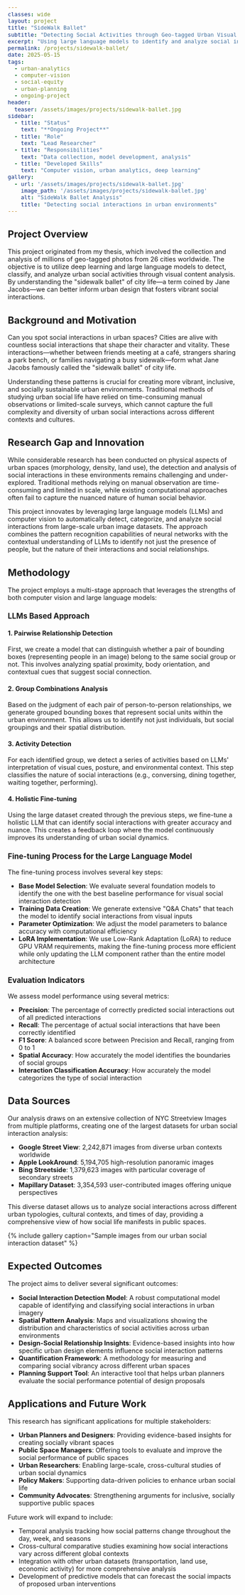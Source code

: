 ```yaml
---
classes: wide
layout: project
title: "SideWalk Ballet"
subtitle: "Detecting Social Activities through Geo-tagged Urban Visual Contents"
excerpt: "Using large language models to identify and analyze social interactions in urban environments"
permalink: /projects/sidewalk-ballet/
date: 2025-05-15
tags:
  - urban-analytics
  - computer-vision
  - social-equity
  - urban-planning
  - ongoing-project
header:
  teaser: /assets/images/projects/sidewalk-ballet.jpg
sidebar:
  - title: "Status"
    text: "**Ongoing Project**"
  - title: "Role"
    text: "Lead Researcher"
  - title: "Responsibilities"
    text: "Data collection, model development, analysis"
  - title: "Developed Skills"
    text: "Computer vision, urban analytics, deep learning"
gallery:
  - url: '/assets/images/projects/sidewalk-ballet.jpg'
    image_path: '/assets/images/projects/sidewalk-ballet.jpg'
    alt: "SideWalk Ballet Analysis"
    title: "Detecting social interactions in urban environments"
---
```


<style>
    body {
        font-size: 90%; 
    }
</style>

## Project Overview

This project originated from my thesis, which involved the collection and analysis of millions of geo-tagged photos from 26 cities worldwide. The objective is to utilize deep learning and large language models to detect, classify, and analyze urban social activities through visual content analysis. By understanding the "sidewalk ballet" of city life—a term coined by Jane Jacobs—we can better inform urban design that fosters vibrant social interactions.

## Background and Motivation

Can you spot social interactions in urban spaces? Cities are alive with countless social interactions that shape their character and vitality. These interactions—whether between friends meeting at a café, strangers sharing a park bench, or families navigating a busy sidewalk—form what Jane Jacobs famously called the "sidewalk ballet" of city life.

Understanding these patterns is crucial for creating more vibrant, inclusive, and socially sustainable urban environments. Traditional methods of studying urban social life have relied on time-consuming manual observations or limited-scale surveys, which cannot capture the full complexity and diversity of urban social interactions across different contexts and cultures.

## Research Gap and Innovation

While considerable research has been conducted on physical aspects of urban spaces (morphology, density, land use), the detection and analysis of social interactions in these environments remains challenging and under-explored. Traditional methods relying on manual observation are time-consuming and limited in scale, while existing computational approaches often fail to capture the nuanced nature of human social behavior.

This project innovates by leveraging large language models (LLMs) and computer vision to automatically detect, categorize, and analyze social interactions from large-scale urban image datasets. The approach combines the pattern recognition capabilities of neural networks with the contextual understanding of LLMs to identify not just the presence of people, but the nature of their interactions and social relationships.

## Methodology

The project employs a multi-stage approach that leverages the strengths of both computer vision and large language models:

### LLMs Based Approach

#### 1. Pairwise Relationship Detection
First, we create a model that can distinguish whether a pair of bounding boxes (representing people in an image) belong to the same social group or not. This involves analyzing spatial proximity, body orientation, and contextual cues that suggest social connection.

#### 2. Group Combinations Analysis
Based on the judgment of each pair of person-to-person relationships, we generate grouped bounding boxes that represent social units within the urban environment. This allows us to identify not just individuals, but social groupings and their spatial distribution.

#### 3. Activity Detection
For each identified group, we detect a series of activities based on LLMs' interpretation of visual cues, posture, and environmental context. This step classifies the nature of social interactions (e.g., conversing, dining together, waiting together, performing).

#### 4. Holistic Fine-tuning
Using the large dataset created through the previous steps, we fine-tune a holistic LLM that can identify social interactions with greater accuracy and nuance. This creates a feedback loop where the model continuously improves its understanding of urban social dynamics.

### Fine-tuning Process for the Large Language Model

The fine-tuning process involves several key steps:
- **Base Model Selection**: We evaluate several foundation models to identify the one with the best baseline performance for visual social interaction detection
- **Training Data Creation**: We generate extensive "Q&A Chats" that teach the model to identify social interactions from visual inputs
- **Parameter Optimization**: We adjust the model parameters to balance accuracy with computational efficiency
- **LoRA Implementation**: We use Low-Rank Adaptation (LoRA) to reduce GPU VRAM requirements, making the fine-tuning process more efficient while only updating the LLM component rather than the entire model architecture

### Evaluation Indicators

We assess model performance using several metrics:
- **Precision**: The percentage of correctly predicted social interactions out of all predicted interactions
- **Recall**: The percentage of actual social interactions that have been correctly identified
- **F1 Score**: A balanced score between Precision and Recall, ranging from 0 to 1
- **Spatial Accuracy**: How accurately the model identifies the boundaries of social groups
- **Interaction Classification Accuracy**: How accurately the model categorizes the type of social interaction

## Data Sources

Our analysis draws on an extensive collection of NYC Streetview Images from multiple platforms, creating one of the largest datasets for urban social interaction analysis:

- **Google Street View**: 2,242,871 images from diverse urban contexts worldwide
- **Apple LookAround**: 5,194,705 high-resolution panoramic images
- **Bing Streetside**: 1,379,623 images with particular coverage of secondary streets
- **Mapillary Dataset**: 3,354,593 user-contributed images offering unique perspectives

This diverse dataset allows us to analyze social interactions across different urban typologies, cultural contexts, and times of day, providing a comprehensive view of how social life manifests in public spaces.

{% include gallery caption="Sample images from our urban social interaction dataset" %}

## Expected Outcomes

The project aims to deliver several significant outcomes:

- **Social Interaction Detection Model**: A robust computational model capable of identifying and classifying social interactions in urban imagery
- **Spatial Pattern Analysis**: Maps and visualizations showing the distribution and characteristics of social activities across urban environments
- **Design-Social Relationship Insights**: Evidence-based insights into how specific urban design elements influence social interaction patterns
- **Quantification Framework**: A methodology for measuring and comparing social vibrancy across different urban spaces
- **Planning Support Tool**: An interactive tool that helps urban planners evaluate the social performance potential of design proposals

## Applications and Future Work

This research has significant applications for multiple stakeholders:

- **Urban Planners and Designers**: Providing evidence-based insights for creating socially vibrant spaces
- **Public Space Managers**: Offering tools to evaluate and improve the social performance of public spaces
- **Urban Researchers**: Enabling large-scale, cross-cultural studies of urban social dynamics
- **Policy Makers**: Supporting data-driven policies to enhance urban social life
- **Community Advocates**: Strengthening arguments for inclusive, socially supportive public spaces

Future work will expand to include:
- Temporal analysis tracking how social patterns change throughout the day, week, and seasons
- Cross-cultural comparative studies examining how social interactions vary across different global contexts
- Integration with other urban datasets (transportation, land use, economic activity) for more comprehensive analysis
- Development of predictive models that can forecast the social impacts of proposed urban interventions 